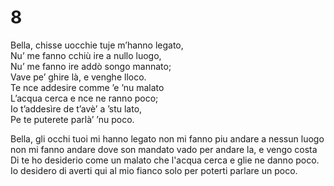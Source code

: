 # 8  
  
Bella, chisse uocchie tuje m’hanno legato,  
Nu’ me fanno cchiù ire a nullo luogo,  
Nu’ me fanno ire addò songo mannato;  
Vave pe’ ghire là, e venghe lloco.  
Te nce addesire comme ’e ’nu malato  
L’acqua cerca e nce ne ranno poco;  
Io t’addesìre de t’avè’ a ’stu lato,  
Pe te puterete parlà’ ’nu poco.

Bella, gli occhi tuoi mi hanno legato
non mi fanno piu andare a nessun luogo
non mi fanno andare dove son mandato
vado per andare la, e vengo costa
Di te ho desiderio come un malato
che l'acqua cerca e glie ne danno poco.
Io desidero di averti qui al mio fianco
solo per poterti parlare un poco.
